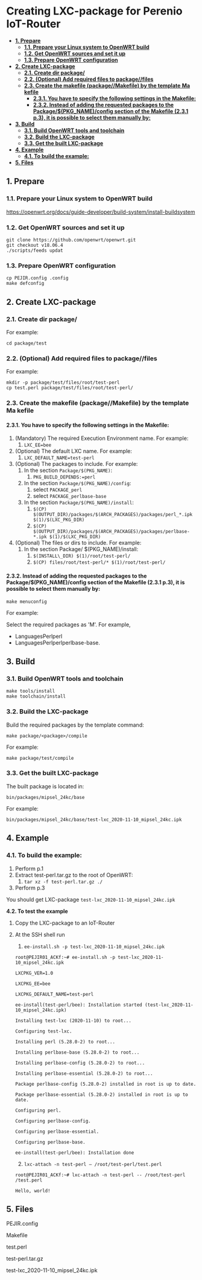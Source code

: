# Creating LXC-package for Perenio IoT-Router

  * [**1. Prepare**](#--1-prepare--)
    + [**1.1. Prepare your Linux system to OpenWRT build**](#--11-prepare-your-linux-system-to-openwrt-build--)
    + [**1.2. Get OpenWRT sources and set it up**](#--12-get-openwrt-sources-and-set-it-up--)
    + [**1.3. Prepare OpenWRT configuration**](#--13-prepare-openwrt-configuration--)
  * [**2. Create LXC-package**](#--2-create-lxc-package--)
    + [**2.1. Create dir package/**](#--21-create-dir-package---)
    + [**2.2. (Optional) Add required files to package//files**](#--22--optional--add-required-files-to-package--files--)
    + [**2.3. Create the makefile (package//Makefile) by the template** **Ma kefile**](#--23-create-the-makefile--package--makefile--by-the-template-----ma-kefile--)
      - [**2.3.1. You have to specify the following settings in the Makefile:**](#--231-you-have-to-specify-the-following-settings-in-the-makefile---)
      - [**2.3.2. Instead of adding the requested packages to the Package/$(PKG_NAME)/config section of the Makefile (2.3.1 p.3), it is possible to select them manually by:**](#--232-instead-of-adding-the-requested-packages-to-the-package---pkg-name--config-section-of-the-makefile--231-p3---it-is-possible-to-select-them-manually-by---)
  * [**3. Build**](#--3-build--)
    + [**3.1. Build OpenWRT tools and toolchain**](#--31-build-openwrt-tools-and-toolchain--)
    + [**3.2. Build the LXC-package**](#--32-build-the-lxc-package--)
    + [**3.3. Get the built LXC-package**](#--33-get-the-built-lxc-package--)
  * [**4. Example**](#--4-example--)
    + [**4.1. To build the example:**](#--41-to-build-the-example---)
  * [**5. Files**](#--5-files--)
  
## **1. Prepare**
### **1.1. Prepare your Linux system to OpenWRT build** 

https://openwrt.org/docs/guide-developer/build-system/install-buildsystem 

### **1.2. Get OpenWRT sources and set it up** 

```
git clone https://github.com/openwrt/openwrt.git
git checkout v18.06.4
./scripts/feeds updat
```

### **1.3. Prepare OpenWRT configuration** 

```
cp PEJIR.config .config
make defconfig
```



## **2. Create LXC-package**
### **2.1. Create dir package/** 

For example: 

```
cd package/test
```

### **2.2. (Optional) Add required files to package//files** 

For example: 

```
mkdir -p package/test/files/root/test-perl
cp test.perl package/test/files/root/test-perl/
```

### **2.3. Create the makefile (package//Makefile) by the template** **Ma kefile** 

#### **2.3.1. You have to specify the following settings in the Makefile:** 

1. (Mandatory) The required Execution Environment name. For example:
   1. `LXC_EE=bee` 
2. (Optional) The default LXC name. For example: 
   1. `LXC_DEFAULT_NAME=test-perl`
3. (Optional) The packages to include. For example:
   1. In the section `Package/$(PKG_NAME)`: 
      1. `PKG_BUILD_DEPENDS:=perl` 
   2. In the section `Package/$(PKG_NAME)/config`:
      1. select `PACKAGE_perl` 
      2. select `PACKAGE_perlbase-base` 
   3. In the section `Package/$(PKG_NAME)/install`: 
      1. `$(CP) $(OUTPUT_DIR)/packages/$(ARCH_PACKAGES)/packages/perl_*.ipk $(1)/$(LXC_PKG_DIR)` 
      2. `$(CP) $(OUTPUT_DIR)/packages/$(ARCH_PACKAGES)/packages/perlbase-*.ipk $(1)/$(LXC_PKG_DIR)`
4. (Optional) The files or dirs to include. For example:
   1. In the section Package/ \$(PKG\_NAME)/install:
      1. `$(INSTALL\_DIR) $(1)/root/test-perl/`
      2. `$(CP) files/root/test-perl/* $(1)/root/test-perl/`

#### **2.3.2. Instead of adding the requested packages to the Package/$(PKG_NAME)/config section of the Makefile (2.3.1 p.3), it is possible to select them manually by:** 

```
make menuconfig
```

For example:

Select the required packages as 'M'. For example, 

- LanguagesPerlperl 
- LanguagesPerlperlperlbase-base. 

## **3. Build**
### **3.1. Build OpenWRT tools and toolchain** 

```
make tools/install
make toolchain/install
```

### **3.2. Build the LXC-package** 

Build the required packages by the template command: 

```
make package/<package>/compile
```

For example: 

```
make package/test/compile
```

### **3.3. Get the built LXC-package** 

The built package is located in: 

```
bin/packages/mipsel_24kc/base
```

For example: 

```
bin/packages/mipsel_24kc/base/test-lxc_2020-11-10_mipsel_24kc.ipk
```



## **4. Example**
### **4.1. To build the example:** 

1. Perform p.1
2. Extract test-perl.tar.gz to the root of OpenWRT:
   1. `tar xz -f test-perl.tar.gz ./`
3. Perform p.3 

You should get LXC-package `test-lxc_2020-11-10_mipsel_24kc.ipk` 

**4.2. To test the example** 

1. Copy the LXC-package to an IoT-Router 
2. At the SSH shell run 
   1. `ee-install.sh -p test-lxc_2020-11-10_mipsel_24kc.ipk` 
   
   ```
   root@PEJIR01_ACKf:~# ee-install.sh -p test-lxc_2020-11-10_mipsel_24kc.ipk
   
   LXCPKG_VER=1.0
   
   LXCPKG_EE=bee
   
   LXCPKG_DEFAULT_NAME=test-perl
   
   ee-install(test-perl/bee): Installation started (test-lxc_2020-11-10_mipsel_24kc.ipk)
   
   Installing test-lxc (2020-11-10) to root...
   
   Configuring test-lxc.
   
   Installing perl (5.28.0-2) to root...
   
   Installing perlbase-base (5.28.0-2) to root...
   
   Installing perlbase-config (5.28.0-2) to root...
   
   Installing perlbase-essential (5.28.0-2) to root...
   
   Package perlbase-config (5.28.0-2) installed in root is up to date.
   
   Package perlbase-essential (5.28.0-2) installed in root is up to date.
   
   Configuring perl.
   
   Configuring perlbase-config.
   
   Configuring perlbase-essential.
   
   Configuring perlbase-base.
   
   ee-install(test-perl/bee): Installation done
   ```

   2. `lxc-attach -n test-perl – /root/test-perl/test.perl`


   ```
   root@PEJIR01_ACKf:~# lxc-attach -n test-perl -- /root/test-perl /test.perl
   
   Hello, world!
   ```

## **5. Files** 

PEJIR.config

Makefile

test.perl

test-perl.tar.gz 

test-lxc_2020-11-10_mipsel_24kc.ipk 

